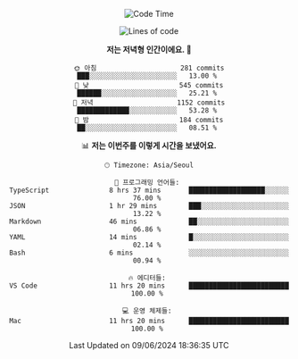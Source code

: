 <div align='center'>
 
<!--START_SECTION:waka-->
![Code Time](http://img.shields.io/badge/Code%20Time-3%2C565%20hrs%206%20mins-blue)

![Lines of code](https://img.shields.io/badge/%EC%A0%80%EB%8A%94%20%EC%97%AC%ED%83%9C%EA%B9%8C%EC%A7%80%20-1.5%20million%20%EC%A4%84%EC%9D%98%20%EC%BD%94%EB%93%9C%EB%A5%BC%20%EC%9E%91%EC%84%B1%ED%96%88%EC%96%B4%EC%9A%94.-blue)

**저는 저녁형 인간이에요. 🦉** 

```text
🌞 아침                     281 commits         ███░░░░░░░░░░░░░░░░░░░░░░   13.00 % 
🌆 낮　                     545 commits         ██████░░░░░░░░░░░░░░░░░░░   25.21 % 
🌃 저녁                     1152 commits        █████████████░░░░░░░░░░░░   53.28 % 
🌙 밤　                     184 commits         ██░░░░░░░░░░░░░░░░░░░░░░░   08.51 % 
```


📊 **저는 이번주를 이렇게 시간을 보냈어요.** 

```text
🕑︎ Timezone: Asia/Seoul

💬 프로그래밍 언어들: 
TypeScript               8 hrs 37 mins       ███████████████████░░░░░░   76.00 % 
JSON                     1 hr 29 mins        ███░░░░░░░░░░░░░░░░░░░░░░   13.22 % 
Markdown                 46 mins             ██░░░░░░░░░░░░░░░░░░░░░░░   06.86 % 
YAML                     14 mins             █░░░░░░░░░░░░░░░░░░░░░░░░   02.14 % 
Bash                     6 mins              ░░░░░░░░░░░░░░░░░░░░░░░░░   00.94 % 

🔥 에디터들: 
VS Code                  11 hrs 20 mins      █████████████████████████   100.00 % 

💻 운영 체제들: 
Mac                      11 hrs 20 mins      █████████████████████████   100.00 % 
```


 Last Updated on 09/06/2024 18:36:35 UTC
<!--END_SECTION:waka-->
 </div>
<!---
Emewjin/Emewjin is a ✨ special ✨ repository because its `README.md` (this file) appears on your GitHub profile.
You can click the Preview link to take a look at your changes.
--->
